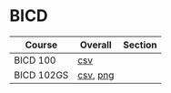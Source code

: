 # BICD

| Course | Overall | Section |
| ------ | ------- | ------- |
| BICD 100 | [csv](https://github.com/UCSD-Historical-Enrollment-Data/2024Summer1/blob/main/overall/BICD%20100.csv) |  |
| BICD 102GS | [csv](https://github.com/UCSD-Historical-Enrollment-Data/2024Summer1/blob/main/overall/BICD%20102GS.csv), [png](https://raw.githubusercontent.com/UCSD-Historical-Enrollment-Data/2024Summer1/main/plot_overall/BICD%20102GS.png) |  |
